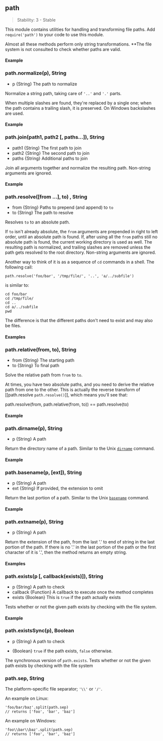 ## path

> Stability: 3 - Stable
    
This module contains utilities for handling and transforming file paths. Add
`require('path')` to your code to use this module.

Almost all these methods perform only string transformations. **The file system
is not consulted to check whether paths are valid.


#### Example

<script src='http://snippets.nodemanual.org/github.com/mattpardee/nodemanual.org-examples/nodejs_ref_guide/path/path.js?linestart=3&lineend=0&showlines=false' defer='defer'></script>


### path.normalize(p), String
- p {String}   The path to normalize

Normalize a string path, taking care of `'..'` and `'.'` parts.

When multiple slashes are found, they're replaced by a single one; when the path
contains a trailing slash, it is preserved. On Windows backslashes are used. 

#### Example

<script src='http://snippets.nodemanual.org/github.com/mattpardee/nodemanual.org-examples/nodejs_ref_guide/path/path.normalize.js?linestart=3&lineend=0&showlines=false' defer='defer'></script>



### path.join(path1, path2 [, paths...]), String
- path1 {String}  The first path to join
- path2 {String}  The second path to join
- paths {String}  Additional paths to join

Join all arguments together and normalize the resulting path. Non-string
arguments are ignored.

#### Example

<script src='http://snippets.nodemanual.org/github.com/mattpardee/nodemanual.org-examples/nodejs_ref_guide/path/path.join.js?linestart=3&lineend=0&showlines=false' defer='defer'></script>



### path.resolve([from ...], to) , String
- from {String}  Paths to prepend (and append) to `to`
- to {String}   The path to resolve

Resolves `to` to an absolute path.

If `to` isn't already absolute, the `from` arguments are prepended in right to
left order, until an absolute path is found. If, after using all the `from`
paths still no absolute path is found, the current working directory is used as
well. The resulting path is normalized, and trailing slashes are removed unless
the path gets resolved to the root directory. Non-string arguments are ignored.

Another way to think of it is as a sequence of `cd` commands in a shell. The
following call:

    path.resolve('foo/bar', '/tmp/file/', '..', 'a/../subfile')

is similar to:

    cd foo/bar
    cd /tmp/file/
    cd ..
    cd a/../subfile
    pwd

The difference is that the different paths don't need to exist and may also be
files.

#### Examples

<script src='http://snippets.nodemanual.org/github.com/mattpardee/nodemanual.org-examples/nodejs_ref_guide/path/path.resolve.js?linestart=3&lineend=0&showlines=false' defer='defer'></script>



### path.relative(from, to), String
- from {String}   The starting path
- to {String}   To final path

Solve the relative path from `from` to `to`.

At times, you have two absolute paths, and you need to derive the relative path
from one to the other. This is actually the reverse transform of [[path.resolve
`path.resolve()`]], which means you'll see that:
   
   path.resolve(from, path.relative(from, to)) == path.resolve(to)

#### Example

<script src='http://snippets.nodemanual.org/github.com/mattpardee/nodemanual.org-examples/nodejs_ref_guide/path/path.relative.js?linestart=3&lineend=0&showlines=false' defer='defer'></script>



### path.dirname(p), String
- p {String}   A path

Return the directory name of a path.  Similar to the Unix
[`dirname`](http://www.kernel.org/doc/man-pages/online/pages/man3/basename.3.html) command.

#### Example

<script src='http://snippets.nodemanual.org/github.com/mattpardee/nodemanual.org-examples/nodejs_ref_guide/path/path.dirname.js?linestart=3&lineend=0&showlines=false' defer='defer'></script>



### path.basename(p, [ext]), String
- p {String}   A path
- ext {String}  If provided, the extension to omit

Return the last portion of a path.  Similar to the Unix
[`basename`](http://www.kernel.org/doc/man-pages/online/pages/man3/basename.3.html) command.

#### Example

<script src='http://snippets.nodemanual.org/github.com/mattpardee/nodemanual.org-examples/nodejs_ref_guide/path/path.basename.js?linestart=3&lineend=0&showlines=false' defer='defer'></script>



### path.extname(p), String
- p {String}   A path

Return the extension of the path, from the last '.' to end of string in the last
portion of the path.  If there is no '.' in the last portion of the path or the
first character of it is '.', then the method returns an empty string.  

#### Examples

<script src='http://snippets.nodemanual.org/github.com/mattpardee/nodemanual.org-examples/nodejs_ref_guide/path/path.extname.js?linestart=3&lineend=0&showlines=false' defer='defer'></script>



### path.exists(p [, callback(exists)]), String
- p {String}   A path to check
- callback {Function}  A callback to execute once the method completes
- exists {Boolean}   This is `true` if the path actually exists

Tests whether or not the given path exists by checking with the file system.

#### Example

<script src='http://snippets.nodemanual.org/github.com/mattpardee/nodemanual.org-examples/nodejs_ref_guide/path/path.exists.js?linestart=3&lineend=0&showlines=false' defer='defer'></script>



###  path.existsSync(p), Boolean
- p {String}   A path to check
+ {Boolean} `true` if the path exists, `false` otherwise.

The synchronous version of `path.exists`. Tests whether or not the given path
exists by checking with the file system


### path.sep, String

The platform-specific file separator; `'\\'` or `'/'`.

An example on Linux:

    'foo/bar/baz'.split(path.sep)
    // returns ['foo', 'bar', 'baz']

An example on Windows:

    'foo\\bar\\baz'.split(path.sep)
    // returns ['foo', 'bar', 'baz']

